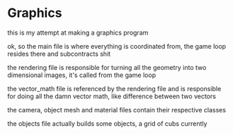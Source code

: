 # Graphics
this is my attempt at making a graphics program

ok, so the main file is where everything is coordinated from, the game loop resides there and subcontracts shit

the rendering file is responsible for turning all the geometry into two dimensional images, it's called from the game loop

the vector_math file is referenced by the rendering file and is responsible for doing all the damn vector math, like difference between two vectors

the camera, object mesh and  material  files contain their respective classes

the objects file actually builds some objects, a grid of cubs currently
